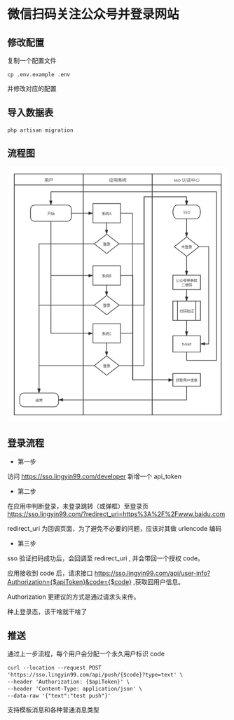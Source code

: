 # 微信扫码关注公众号并登录网站

## 修改配置

复制一个配置文件

```
cp .env.example .env
```

并修改对应的配置

## 导入数据表

```cli
php artisan migration
```

## 流程图

![流程图](resources/images/flow.png)

## 登录流程

* 第一步

访问 https://sso.lingyin99.com/developer  新增一个 api_token

* 第二步

在应用中判断登录，未登录跳转（或弹框）至登录页 https://sso.lingyin99.com/?redirect_uri=https%3A%2F%2Fwww.baidu.com  

redirect_uri 为回调页面，为了避免不必要的问题，应该对其做 urlencode 编码

* 第三步

sso 验证扫码成功后，会回调至 redirect_uri , 并会带回一个授权 code。  

应用接收到 code 后，请求接口 https://sso.lingyin99.com/api/user-info?Authorization={$apiToken}&code={$code} ,获取回用户信息。  

Authorization 更建议的方式是通过请求头来传。   

种上登录态，该干啥就干啥了  

## 推送

通过上一步流程，每个用户会分配一个永久用户标识 code

```
curl --location --request POST 'https://sso.lingyin99.com/api/push/{$code}?type=text' \
--header 'Authorization: {$apiToken}' \
--header 'Content-Type: application/json' \
--data-raw '{"text":"test push"}'
```

支持模板消息和各种普通消息类型  
